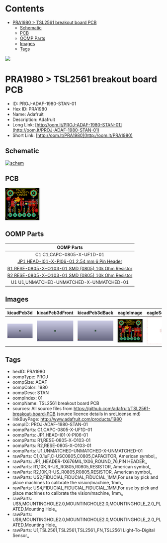 



Contents
========

* [PRA1980 > TSL2561 breakout board PCB](#pra1980--tsl2561-breakout-board-pcb)
	* [Schematic](#schematic)
	* [PCB](#pcb)
	* [OOMP Parts](#oomp-parts)
	* [Images](#images)
	* [Tags](#tags)
  
![][im]
# PRA1980 > TSL2561 breakout board PCB

- ID: PROJ-ADAF-1980-STAN-01
- Hex ID: PRA1980
- Name: Adafruit
- Description: Adafruit
- Long Link: [http://oom.lt/PROJ-ADAF-1980-STAN-01](http://oom.lt/PROJ-ADAF-1980-STAN-01)
- Short Link: [http://oom.lt/PRA1980](http://oom.lt/PRA1980)

## Schematic
  
[![schem](eagleSchemImage.png)](eagleSchemImage.png)
## PCB
  
[![pcb](eagleImage.png)](eagleImage.png)
## OOMP Parts
  

|OOMP Parts|
| :---: |
|C1 C1,CAPC-0805-X-UF1D-01|
|[JP1 HEAD-I01-X-PI06-01 2.54 mm 6 Pin Header](https://github.com/oomlout/oomlout_OOMP_parts/tree/main/HEAD-I01-X-PI06-01/)|
|[R1 RESE-0805-X-O103-01 SMD (0805) 10k Ohm Resistor](https://github.com/oomlout/oomlout_OOMP_parts/tree/main/RESE-0805-X-O103-01/)|
|[R2 RESE-0805-X-O103-01 SMD (0805) 10k Ohm Resistor](https://github.com/oomlout/oomlout_OOMP_parts/tree/main/RESE-0805-X-O103-01/)|
|U1 U1,UNMATCHED-UNMATCHED-X-UNMATCHED-01|

## Images
  
  

|kicadPcb3d|kicadPcb3dFront|kicadPcb3dBack|eagleImage|eagleSchemImage|
| :---: | :---: | :---: | :---: | :---: |
|[![kicadPcb3d](kicadPcb3d_140.png)](kicadPcb3d.png)|[![kicadPcb3dFront](kicadPcb3dFront_140.png)](kicadPcb3dFront.png)|[![kicadPcb3dBack](kicadPcb3dBack_140.png)](kicadPcb3dBack.png)|[![eagleImage](eagleImage_140.png)](eagleImage.png)|[![eagleSchemImage](eagleSchemImage_140.png)](eagleSchemImage.png)|

## Tags

- hexID: PRA1980
- oompType: PROJ
- oompSize: ADAF
- oompColor: 1980
- oompDesc: STAN
- oompIndex: 01
- oompName: TSL2561 breakout board PCB
- sources: All source files from https://github.com/adafruit/TSL2561-breakout-board-PCB (source licence details in srcLicense.md)
- linkBuyPage: http://www.adafruit.com/products/1980
- oompID: PROJ-ADAF-1980-STAN-01
- oompParts: C1,CAPC-0805-X-UF1D-01
- oompParts: JP1,HEAD-I01-X-PI06-01
- oompParts: R1,RESE-0805-X-O103-01
- oompParts: R2,RESE-0805-X-O103-01
- oompParts: U1,UNMATCHED-UNMATCHED-X-UNMATCHED-01
- rawParts: C1,0.1uF,C-USC0805,C0805,CAPACITOR, American symbol,,
- rawParts: JP1,,HEADER-1X676MIL,1X06_ROUND_76,PIN HEADER,,
- rawParts: R1,10K,R-US_R0805,R0805,RESISTOR, American symbol,,
- rawParts: R2,10K,R-US_R0805,R0805,RESISTOR, American symbol,,
- rawParts: U$2,FIDUCIAL,FIDUCIAL,FIDUCIAL_1MM,For use by pick and place machines to calibrate the vision/machine, 1mm,,
- rawParts: U$4,FIDUCIAL,FIDUCIAL,FIDUCIAL_1MM,For use by pick and place machines to calibrate the vision/machine, 1mm,,
- rawParts: U$5,MOUNTINGHOLE2.0,MOUNTINGHOLE2.0,MOUNTINGHOLE_2.0_PLATED,Mounting Hole,,
- rawParts: U$6,MOUNTINGHOLE2.0,MOUNTINGHOLE2.0,MOUNTINGHOLE_2.0_PLATED,Mounting Hole,,
- rawParts: U1,TSL2561,TSL2561,TSL2561_FN,TSL2561 Light-To-Digital Sensor,,



[im]: kicadPcb3d_450.png
